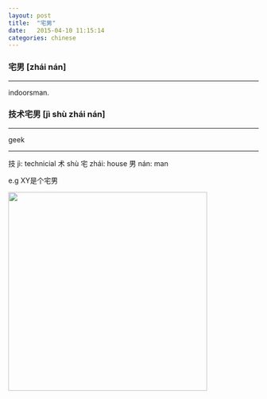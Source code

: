 ```yaml
---
layout: post
title:  "宅男"
date:   2015-04-10 11:15:14
categories: chinese
---
```

### 宅男 [zhái nán]
-----------

indoorsman.

### 技术宅男 [jì shù zhái nán]
-----------
geek

-----------
技 jì:    technicial 
术 shù
宅 zhái:  house
男 nán:   man

e.g XY是个宅男

<img width="400" src="/wombats-learning/images/zhainan.jpg"/>
